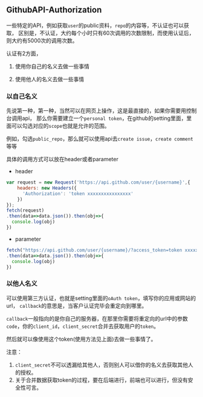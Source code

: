 ## GithubAPI-Authorization

一些特定的API，例如获取`user`的public资料，`repo`的内容等，不认证也可以获取，
区别是，不认证，大约每个小时只有60次调用的次数限制，而使用认证后，则大约有5000次的调用次数。

认证有2方面，

1. 使用你自己的名义去做一些事情

2. 使用他人的名义去做一些事情

### 以自己名义
 
先说第一种，第一种，当然可以在网页上操作，这是最直接的，如果你需要用控制台调用api，
那么你需要建立一个`personal token`，在github的setting里面，里面可以勾选对应的`scope`也就是允许的范围。

例如，勾选`public_repo`，那么就可以使用api去`create issue`，`create comment`等等

具体的调用方式可以放在header或者parameter

* header

```js
var request = new Request('https://api.github.com/user/{username}',{
    headers: new Headers({
      'Authorization': 'token xxxxxxxxxxxxxxxx'
    })
});
fetch(request)
.then(data=>data.json()).then(obj=>{
  console.log(obj)
})
```

* parameter

```js
fetch("https://api.github.com/user/{username}/?access_token=token xxxxxxxxxxxxxx")
.then(data=>data.json()).then(obj=>{
  console.log(obj)
})
```

### 以他人名义

可以使用第三方认证，也就是setting里面的`oAuth token`，填写你的应用或网站的url，
`callback`的意思是，当客户认证完毕会重定向到哪里。

`callback`一般指向的是你自己的服务器，在那里你需要将重定向的url中的参数`code`，你的`client_id`，`client_secret`合并去获取用户的`token`。

然后就可以像使用这个token(使用方法见上面)去做一些事情了。

注意：
1. `client_secret`不可以透漏给其他人，否则别人可以借你的名义去获取其他人的授权。
2. 关于合并数据获取token的过程，要在后端进行，前端也可以进行，但没有安全性可言。

